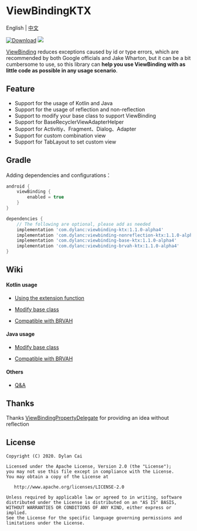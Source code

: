 # ViewBindingKTX

English | [中文](https://github.com/DylanCaiCoding/ViewBindingKtx/blob/master/README_CN.md)

[![Download](https://api.bintray.com/packages/dylancai/maven/viewbinding-ktx/images/download.svg)](https://bintray.com/dylancai/maven/viewbinding-ktx/_latestVersion) [![](https://img.shields.io/badge/License-Apache--2.0-green.svg)](https://github.com/DylanCaiCoding/ViewBindingKtx/blob/master/LICENSE)

[ViewBinding](https://developer.android.com/topic/libraries/view-binding) reduces exceptions caused by id or type errors, which are recommended by both Google officials and Jake Wharton, but it can be a bit cumbersome to use, so this library can **help you use ViewBinding with as little code as possible in any usage scenario**.

## Feature

- Support for the usage of Kotlin and Java
- Support for the usage of reflection and non-reflection
- Support to modify your base class to support ViewBinding
- Support for BaseRecyclerViewAdapterHelper
- Support for Activitiy、Fragment、Dialog、Adapter
- Support for custom combination view
- Support for TabLayout to set custom view

## Gradle

Adding dependencies and configurations：

```groovy
android {
    viewBinding {
        enabled = true
    }
}

dependencies {
    // The following are optional, please add as needed
    implementation 'com.dylanc:viewbinding-ktx:1.1.0-alpha4'
    implementation 'com.dylanc:viewbinding-nonreflection-ktx:1.1.0-alpha4'
    implementation 'com.dylanc:viewbinding-base-ktx:1.1.0-alpha4'
    implementation 'com.dylanc:viewbinding-brvah-ktx:1.1.0-alpha4'
}
```

## Wiki

#### Kotlin usage

- [Using the extension function](https://github.com/DylanCaiCoding/ViewBindingKtx/wiki/使用拓展函数)

- [Modify base class](https://github.com/DylanCaiCoding/ViewBindingKtx/wiki/改造基类-(Kotlin))

- [Compatible with BRVAH](https://github.com/DylanCaiCoding/ViewBindingKtx/wiki/兼容-BRVAH-(Kotlin))

#### Java usage

- [Modify base class](https://github.com/DylanCaiCoding/ViewBindingKtx/wiki/改造基类-(Java))

- [Compatible with BRVAH](https://github.com/DylanCaiCoding/ViewBindingKtx/wiki/兼容-BRVAH-(Java))

#### Others

- [Q&A](https://github.com/DylanCaiCoding/ViewBindingKtx/wiki/Q&A)

## Thanks

Thanks [ViewBindingPropertyDelegate](https://github.com/kirich1409/ViewBindingPropertyDelegate) for providing an idea without reflection

## License

```
Copyright (C) 2020. Dylan Cai

Licensed under the Apache License, Version 2.0 (the "License");
you may not use this file except in compliance with the License.
You may obtain a copy of the License at

   http://www.apache.org/licenses/LICENSE-2.0

Unless required by applicable law or agreed to in writing, software
distributed under the License is distributed on an "AS IS" BASIS,
WITHOUT WARRANTIES OR CONDITIONS OF ANY KIND, either express or implied.
See the License for the specific language governing permissions and
limitations under the License.
```